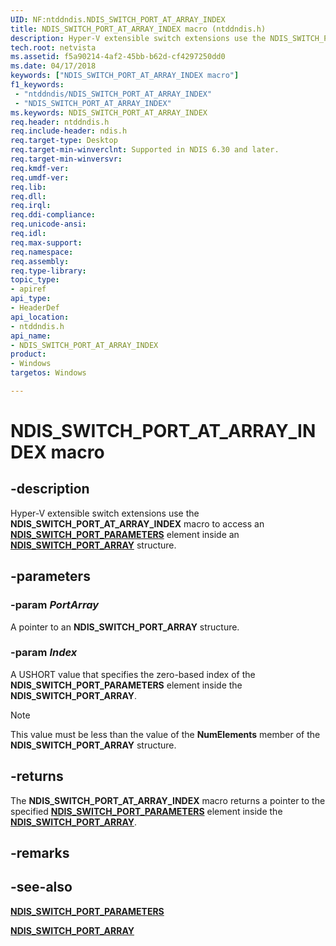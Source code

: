```yaml
---
UID: NF:ntddndis.NDIS_SWITCH_PORT_AT_ARRAY_INDEX
title: NDIS_SWITCH_PORT_AT_ARRAY_INDEX macro (ntddndis.h)
description: Hyper-V extensible switch extensions use the NDIS_SWITCH_PORT_AT_ARRAY_INDEX macro to access an NDIS_SWITCH_PORT_PARAMETERS element inside an NDIS_SWITCH_PORT_ARRAY structure.
tech.root: netvista
ms.assetid: f5a90214-4af2-45bb-b62d-cf4297250dd0
ms.date: 04/17/2018
keywords: ["NDIS_SWITCH_PORT_AT_ARRAY_INDEX macro"]
f1_keywords:
 - "ntddndis/NDIS_SWITCH_PORT_AT_ARRAY_INDEX"
 - "NDIS_SWITCH_PORT_AT_ARRAY_INDEX"
ms.keywords: NDIS_SWITCH_PORT_AT_ARRAY_INDEX
req.header: ntddndis.h
req.include-header: ndis.h
req.target-type: Desktop
req.target-min-winverclnt: Supported in NDIS 6.30 and later.
req.target-min-winversvr:
req.kmdf-ver:
req.umdf-ver:
req.lib:
req.dll:
req.irql: 
req.ddi-compliance:
req.unicode-ansi:
req.idl:
req.max-support:
req.namespace:
req.assembly:
req.type-library: 
topic_type: 
- apiref
api_type: 
- HeaderDef
api_location: 
- ntddndis.h
api_name: 
- NDIS_SWITCH_PORT_AT_ARRAY_INDEX
product:
- Windows
targetos: Windows

---
```


# NDIS_SWITCH_PORT_AT_ARRAY_INDEX macro


## -description

Hyper-V extensible switch extensions use the **NDIS_SWITCH_PORT_AT_ARRAY_INDEX** macro to access an [**NDIS_SWITCH_PORT_PARAMETERS**](ns-ntddndis-_ndis_switch_port_parameters.md) element inside an [**NDIS_SWITCH_PORT_ARRAY**](ns-ntddndis-_ndis_switch_port_array.md) structure.

## -parameters

### -param _PortArray_

A pointer to an **NDIS_SWITCH_PORT_ARRAY** structure.

### -param _Index_

A USHORT value that specifies the zero-based index of the **NDIS_SWITCH_PORT_PARAMETERS** element inside the **NDIS_SWITCH_PORT_ARRAY**.

> [!NOTE]
> This value must be less than the value of the **NumElements** member of the **NDIS_SWITCH_PORT_ARRAY** structure.

## -returns

The **NDIS_SWITCH_PORT_AT_ARRAY_INDEX** macro returns a pointer to the specified [**NDIS_SWITCH_PORT_PARAMETERS**](ns-ntddndis-_ndis_switch_port_parameters.md) element inside the [**NDIS_SWITCH_PORT_ARRAY**](ns-ntddndis-_ndis_switch_port_array.md).

## -remarks

## -see-also

[**NDIS_SWITCH_PORT_PARAMETERS**](ns-ntddndis-_ndis_switch_port_parameters.md)

[**NDIS_SWITCH_PORT_ARRAY**](ns-ntddndis-_ndis_switch_port_array.md)
